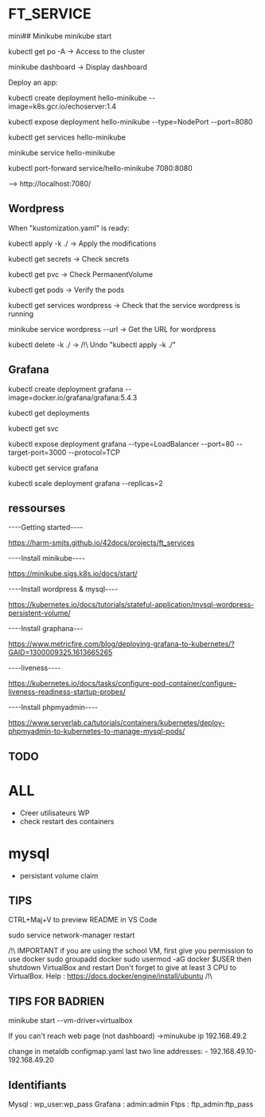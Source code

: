 # FT_SERVICE

mini## Minikube
minikube start

kubectl get po -A -> Access to the cluster

minikube dashboard -> Display dashboard

Deploy an app:

kubectl create deployment hello-minikube --image=k8s.gcr.io/echoserver:1.4

kubectl expose deployment hello-minikube --type=NodePort --port=8080

kubectl get services hello-minikube

minikube service hello-minikube

kubectl port-forward service/hello-minikube 7080:8080

--> http://localhost:7080/

## Wordpress
When "kustomization.yaml" is ready:

kubectl apply -k ./ -> Apply the modifications

kubectl get secrets -> Check secrets

kubectl get pvc -> Check PermanentVolume

kubectl get pods -> Verify the pods

kubectl get services wordpress -> Check that the service wordpress is running

minikube service wordpress --url -> Get the URL for wordpress

kubectl delete -k ./ -> /!\ Undo "kubectl apply -k ./"

## Grafana
kubectl create deployment grafana --image=docker.io/grafana/grafana:5.4.3

kubectl get deployments

kubectl get svc

kubectl expose deployment grafana --type=LoadBalancer --port=80 --target-port=3000 --protocol=TCP

kubectl get service grafana

kubectl scale deployment grafana --replicas=2

## ressourses
----Getting started----

https://harm-smits.github.io/42docs/projects/ft_services

----Install minikube----

https://minikube.sigs.k8s.io/docs/start/

----Install wordpress & mysql----

https://kubernetes.io/docs/tutorials/stateful-application/mysql-wordpress-persistent-volume/

----Install graphana---

https://www.metricfire.com/blog/deploying-grafana-to-kubernetes/?GAID=1300009325.1613665265

----liveness----

https://kubernetes.io/docs/tasks/configure-pod-container/configure-liveness-readiness-startup-probes/

----Install phpmyadmin----

https://www.serverlab.ca/tutorials/containers/kubernetes/deploy-phpmyadmin-to-kubernetes-to-manage-mysql-pods/

## TODO

# ALL
- Creer utilisateurs WP
- check restart des containers

# mysql
- persistant volume claim

## TIPS
CTRL+Maj+V to preview README in VS Code

sudo service network-manager restart

/!\ 
IMPORTANT 
if you are using the school VM, first give you permission to use docker
sudo groupadd docker
sudo usermod -aG docker $USER
then shutdown VirtualBox and restart
Don't forget to give at least 3 CPU to VirtualBox.
Help : https://docs.docker/engine/install/ubuntu
/!\


## TIPS FOR BADRIEN

minikube start --vm-driver=virtualbox

If you can't reach web page (not dashboard)
->minukube ip
192.168.49.2

change in metaldb configmap.yaml last two line
addresses:
    - 192.168.49.10-192.168.49.20

## Identifiants

Mysql :     wp_user:wp_pass
Grafana :   admin:admin
Ftps :      ftp_admin:ftp_pass